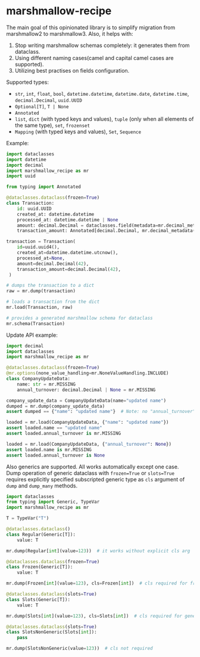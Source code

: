# marshmallow-recipe

The main goal of this opinionated library is to simplify migration from marshmallow2 to marshmallow3. 
Also, it helps with:
1. Stop writing marshmallow schemas completely: it generates them from dataclass. 
2. Using different naming cases(camel and capital camel cases are supported).
3. Utilizing best practises on fields configuration.

Supported types:
- `str`, `int`, `float`, `bool`, `datetime.datetime`, `datetime.date`, `datetime.time`, `decimal.Decimal`, `uuid.UUID`
- `Optional[T]`, `T | None`
- `Annotated`
- `list`, `dict` (with typed keys and values), `tuple` (only when all elements of the same type), `set`, `frozenset`
- `Mapping` (with typed keys and values), `Set`, `Sequence`

Example:

```python
import dataclasses
import datetime
import decimal
import marshmallow_recipe as mr
import uuid

from typing import Annotated

@dataclasses.dataclass(frozen=True)
class Transaction:
    id: uuid.UUID
    created_at: datetime.datetime
    processed_at: datetime.datetime | None
    amount: decimal.Decimal = dataclasses.field(metadata=mr.decimal_metadata(places=4))
    transaction_amount: Annotated[decimal.Decimal, mr.decimal_metadata(places=4)]

transaction = Transaction(
    id=uuid.uuid4(),
    created_at=datetime.datetime.utcnow(),
    processed_at=None,
    amount=decimal.Decimal(42),
    transaction_amount=decimal.Decimal(42),
 )

# dumps the transaction to a dict
raw = mr.dump(transaction) 

# loads a transaction from the dict
mr.load(Transaction, raw)

# provides a generated marshmallow schema for dataclass
mr.schema(Transaction)
```

Update API example:

```python
import decimal
import dataclasses
import marshmallow_recipe as mr

@dataclasses.dataclass(frozen=True)
@mr.options(none_value_handling=mr.NoneValueHandling.INCLUDE)
class CompanyUpdateData:
    name: str = mr.MISSING
    annual_turnover: decimal.Decimal | None = mr.MISSING

company_update_data = CompanyUpdateData(name="updated name")
dumped = mr.dump(company_update_data)
assert dumped == {"name": "updated name"}  # Note: no "annual_turnover" here

loaded = mr.load(CompanyUpdateData, {"name": "updated name"})
assert loaded.name == "updated name"
assert loaded.annual_turnover is mr.MISSING

loaded = mr.load(CompanyUpdateData, {"annual_turnover": None})
assert loaded.name is mr.MISSING
assert loaded.annual_turnover is None
```

Also generics are supported. All works automatically except one case. Dump operation of generic dataclass with `frozen=True` or `slots=True` requires explicitly specified subscripted generic type as `cls` argument of `dump` and `dump_many` methods.

```python
import dataclasses
from typing import Generic, TypeVar
import marshmallow_recipe as mr

T = TypeVar("T")

@dataclasses.dataclass()
class Regular(Generic[T]):
    value: T

mr.dump(Regular[int](value=123))  # it works without explicit cls arg

@dataclasses.dataclass(frozen=True)
class Frozen(Generic[T]):
    value: T

mr.dump(Frozen[int](value=123), cls=Frozen[int])  # cls required for frozen generic

@dataclasses.dataclass(slots=True)
class Slots(Generic[T]):
    value: T

mr.dump(Slots[int](value=123), cls=Slots[int])  # cls required for generic with slots

@dataclasses.dataclass(slots=True)
class SlotsNonGeneric(Slots[int]):
    pass

mr.dump(SlotsNonGeneric(value=123))  # cls not required

```

